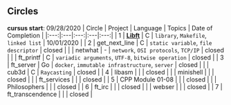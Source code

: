 ## Circles
**cursus start**: 09/28/2020
| Circle | Project | Language | Topics | Date of Completion | 
|:---:|:---|:---:|:---|:---:|
| 1 | [__Libft__](./libft) | C | `library`, `Makefile`, `linked list` | 10/01/2020 |
| 2 | get_next_line | C | `static variable`, `file descriptor` | closed |
|   | netwhat | - | `network`, `OSI protocols`, `TCP/IP` | closed |
|   | ft_printf | C | `variadic arguments`, `UTF-8`, `bitwise operation` | closed |
| 3 | ft_server | Go | `docker`, `immutable infrastructure`, `server` | closed |
|   | cub3d | C | `Raycasting` | closed |
| 4 | libasm |  |  | closed |
|   | minishell |  |  | closed |
|   | ft_services |  |  | closed |
| 5 | CPP Module 01-08 |  |  | closed |
|   | Philosophers |  |  | closed |
| 6 | ft_irc |  |  | closed |
|   | webser |  |  | closed |
| 7 | ft_transcendence |  |  | closed |
